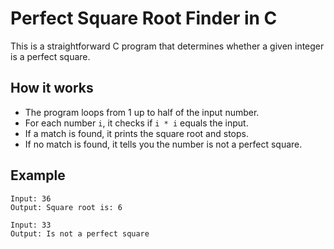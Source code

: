 # Perfect Square Root Finder in C

This is a straightforward C program that determines whether a given integer is a perfect square.

## How it works

- The program loops from 1 up to half of the input number.
- For each number `i`, it checks if `i * i` equals the input.
- If a match is found, it prints the square root and stops.
- If no match is found, it tells you the number is not a perfect square.

## Example
```
Input: 36
Output: Square root is: 6

Input: 33
Output: Is not a perfect square
```
